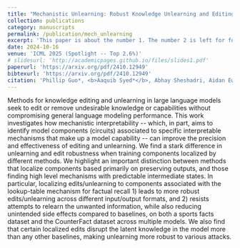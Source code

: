 ```yaml
---
title: "Mechanistic Unlearning: Robust Knowledge Unlearning and Editing via Mechanistic Localization"
collection: publications
category: manuscripts
permalink: /publication/mech_unlearning
excerpt: 'This paper is about the number 1. The number 2 is left for future work.'
date: 2024-10-16
venue: 'ICML 2025 (Spotlight -- Top 2.6%)'
# slidesurl: 'http://academicpages.github.io/files/slides1.pdf'
paperurl: 'https://arxiv.org/pdf/2410.12949'
bibtexurl: 'https://arxiv.org/pdf/2410.12949'
citation: 'Phillip Guo*, <b>Aaquib Syed*</b>, Abhay Sheshadri, Aidan Ewart, Gintare Karolina Dziugaite (2025). &quot;Mechanistic Unlearning: Robust Knowledge Unlearning and Editing via Mechanistic Localization&quot; <i>ICML 2025</i>. 1(1).'
---
```

Methods for knowledge editing and unlearning in large language models seek to edit or remove undesirable knowledge or capabilities without compromising general language modeling performance. This work investigates how mechanistic interpretability -- which, in part, aims to identify model components (circuits) associated to specific interpretable mechanisms that make up a model capability -- can improve the precision and effectiveness of editing and unlearning. We find a stark difference in unlearning and edit robustness when training components localized by different methods. We highlight an important distinction between methods that localize components based primarily on preserving outputs, and those finding high level mechanisms with predictable intermediate states. In particular, localizing edits/unlearning to components associated with the lookup-table mechanism for factual recall 1) leads to more robust edits/unlearning across different input/output formats, and 2) resists attempts to relearn the unwanted information, while also reducing unintended side effects compared to baselines, on both a sports facts dataset and the CounterFact dataset across multiple models. We also find that certain localized edits disrupt the latent knowledge in the model more than any other baselines, making unlearning more robust to various attacks.
